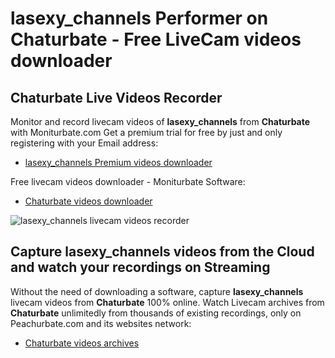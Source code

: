 # lasexy_channels Performer on Chaturbate - Free LiveCam videos downloader

## Chaturbate Live Videos Recorder

Monitor and record livecam videos of **lasexy_channels** from **Chaturbate** with Moniturbate.com
Get a premium trial for free by just and only registering with your Email address:
* [lasexy_channels Premium videos downloader](https://moniturbate.com/request-demo-licence-key.html)

Free livecam videos downloader - Moniturbate Software:
* [Chaturbate videos downloader](https://moniturbate.com/moniturbate-download-software.html)

![lasexy_channels livecam videos recorder](https://peachurnet.com/templates/moniturbate-software.png)


## Capture lasexy_channels videos from the Cloud and watch your recordings on Streaming

Without the need of downloading a software, capture **lasexy_channels** livecam videos from **Chaturbate** 100% online.
Watch Livecam archives from **Chaturbate** unlimitedly from thousands of existing recordings, only on Peachurbate.com and its websites network:
* [Chaturbate videos archives](https://peachurnet.com/)